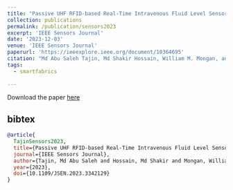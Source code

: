 ```yaml
---
title: "Passive UHF RFID-based Real-Time Intravenous Fluid Level Sensor"
collection: publications
permalink: /publication/sensors2023
excerpt: 'IEEE Sensors Journal'
date: '2023-12-03'
venue: 'IEEE Sensors Journal'
paperurl: 'https://ieeexplore.ieee.org/document/10364695'
citation: "Md Abu Saleh Tajin, Md Shakir Hossain, William M. Mongan, and Kapil R. Dandekar. Passive UHF RFID-based Real-Time Intravenous Fluid Level Sensor. IEEE Sensors Journal, 2023."
tags: 
  - smartfabrics
  
---
```


Download the paper [here](https://par.nsf.gov/servlets/purl/10559178)

## bibtex
```bibtex
@article{
  TajinSensors2023, 
  title={Passive UHF RFID-based Real-Time Intravenous Fluid Level Sensor}, 
  journal={IEEE Sensors Journal}, 
  author={Tajin, Md Abu Saleh and Hossain, Md Shakir and Mongan, William M. and Dandekar, Kapil R.}, 
  year={2023},
  doi={10.1109/JSEN.2023.3342129}
} 
```
